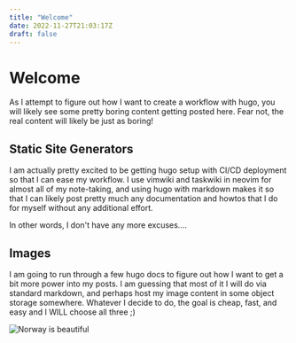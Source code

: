 ```yaml
---
title: "Welcome"
date: 2022-11-27T21:03:17Z
draft: false
---
```

# Welcome

As I attempt to figure out how I want to create a workflow with hugo, you will likely see some pretty boring content getting posted here. Fear not, the real content will likely be just as boring!

## Static Site Generators

I am actually pretty excited to be getting hugo setup with CI/CD deployment so that I can ease my workflow. I use vimwiki and taskwiki in neovim for almost all of my note-taking, and using hugo with markdown makes it so that I can likely post pretty much any documentation and howtos that I do for myself without any additional effort. 

In other words, I don't have any more excuses....

## Images

I am going to run through a few hugo docs to figure out how I want to get a bit more power into my posts. I am guessing that most of it I will do via standard markdown, and perhaps host my image content in some object storage somewhere. Whatever I decide to do, the goal is cheap, fast, and easy and I WILL choose all three ;)

![Norway is beautiful](img/norway.jpg)
